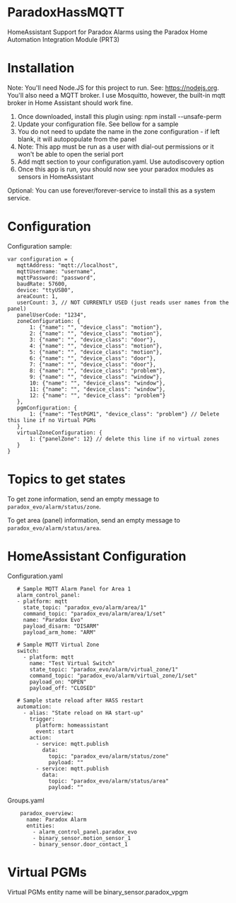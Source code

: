 # ParadoxHassMQTT

HomeAssistant Support for Paradox Alarms using the Paradox Home Automation Integration Module (PRT3)

# Installation

Note: You'll need Node.JS for this project to run. See: https://nodejs.org. You'll also need a MQTT broker. I use Mosquitto, however, the built-in mqtt broker in Home Assistant should work fine.

1. Once downloaded, install this plugin using: npm install --unsafe-perm 
2. Update your configuration file. See bellow for a sample
3. You do not need to update the name in the zone configuration - if left blank, it will autopopulate from the panel
3. Note: This app must be run as a user with dial-out permissions or it won't be able to open the serial port
4. Add mqtt section to your configuration.yaml. Use autodiscovery option
5. Once this app is run, you should now see your paradox modules as sensors in HomeAssistant

Optional: You can use forever/forever-service to install this as a system service.

# Configuration

Configuration sample:

 ```
var configuration = {
    mqttAddress: "mqtt://localhost",
    mqttUsername: "username",
    mqttPassword: "password",
    baudRate: 57600,
    device: "ttyUSB0",
    areaCount: 1,
    userCount: 3, // NOT CURRENTLY USED (just reads user names from the panel)
    panelUserCode: "1234",
    zoneConfiguration: {
        1: {"name": "", "device_class": "motion"},
        2: {"name": "", "device_class": "motion"},
        3: {"name": "", "device_class": "door"},
        4: {"name": "", "device_class": "motion"},
        5: {"name": "", "device_class": "motion"},
        6: {"name": "", "device_class": "door"},
        7: {"name": "", "device_class": "door"},
        8: {"name": "", "device_class": "problem"},
        9: {"name": "", "device_class": "window"},
        10: {"name": "", "device_class": "window"},
        11: {"name": "", "device_class": "window"},
        12: {"name": "", "device_class": "problem"}
    },
    pgmConfiguration: {
        1: {"name": "TestPGM1", "device_class": "problem"} // Delete this line if no Virtual PGMs
    },
    virtualZoneConfiguration: {
        1: {"panelZone": 12} // delete this line if no virtual zones
    }
}
 ```

# Topics to get states

To get zone information, send an empty message to `paradox_evo/alarm/status/zone`.

To get area (panel) information, send an empty message to `paradox_evo/alarm/status/area`.

# HomeAssistant Configuration

Configuration.yaml

 ```
	# Sample MQTT Alarm Panel for Area 1
	alarm_control_panel:
    - platform: mqtt
      state_topic: "paradox_evo/alarm/area/1"
      command_topic: "paradox_evo/alarm/area/1/set"
      name: "Paradox Evo"
      payload_disarm: "DISARM"
      payload_arm_home: "ARM"

    # Sample MQTT Virtual Zone
    switch:
      - platform: mqtt
        name: "Test Virtual Switch"
        state_topic: "paradox_evo/alarm/virtual_zone/1"
        command_topic: "paradox_evo/alarm/virtual_zone/1/set"
        payload_on: "OPEN"
        payload_off: "CLOSED"
        
    # Sample state reload after HASS restart
    automation:
      - alias: "State reload on HA start-up"
        trigger:
          platform: homeassistant
          event: start
        action:
          - service: mqtt.publish
            data:
              topic: "paradox_evo/alarm/status/zone"
              payload: ""
          - service: mqtt.publish
            data:
              topic: "paradox_evo/alarm/status/area"
              payload: ""
```

Groups.yaml

```
	paradox_overview:
	  name: Paradox Alarm
	  entities:
		- alarm_control_panel.paradox_evo
		- binary_sensor.motion_sensor_1
		- binary_sensor.door_contact_1
```

# Virtual PGMs

Virtual PGMs entity name will be binary_sensor.paradox_vpgm<PGM ID>
